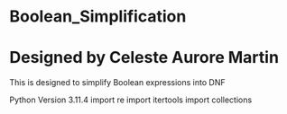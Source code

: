 # Boolean_Simplification
# Designed by Celeste Aurore Martin
This is designed to simplify Boolean expressions into DNF

Python Version 3.11.4
import re
import itertools
import collections
